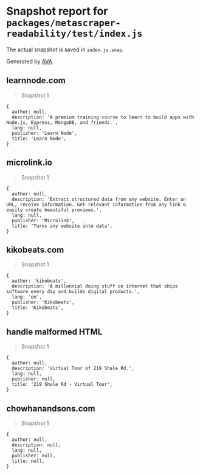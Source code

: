 # Snapshot report for `packages/metascraper-readability/test/index.js`

The actual snapshot is saved in `index.js.snap`.

Generated by [AVA](https://avajs.dev).

## learnnode.com

> Snapshot 1

    {
      author: null,
      description: 'A premium training course to learn to build apps with Node.js, Express, MongoDB, and friends.',
      lang: null,
      publisher: 'Learn Node',
      title: 'Learn Node',
    }

## microlink.io

> Snapshot 1

    {
      author: null,
      description: 'Extract structured data from any website. Enter an URL, receive information. Get relevant information from any link & easily create beautiful previews.',
      lang: null,
      publisher: 'Microlink',
      title: 'Turns any website into data',
    }

## kikobeats.com

> Snapshot 1

    {
      author: 'kikobeats',
      description: 'A millennial doing stuff on internet that ships software every day and builds digital products.',
      lang: 'en',
      publisher: 'Kikobeats',
      title: 'Kikobeats',
    }

## handle malformed HTML

> Snapshot 1

    {
      author: null,
      description: 'Virtual Tour of 219 Shale Rd.',
      lang: null,
      publisher: null,
      title: '219 Shale Rd - Virtual Tour',
    }

## chowhanandsons.com

> Snapshot 1

    {
      author: null,
      description: null,
      lang: null,
      publisher: null,
      title: null,
    }

